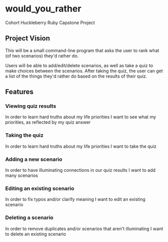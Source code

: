 # would_you_rather
Cohort Huckleberry Ruby Capstone Project

## Project Vision

This will be a small command-line program that asks the user to rank what (of two scenarios) they'd rather do.

Users will be able to add/edit/delete scenarios, as well as take a quiz to make choices between the scenarios.  After taking the quiz, the user can get a list of the things they'd rather do based on the results of their quiz.

## Features

### Viewing quiz results

In order to learn hard truths about my life priorities
I want to see what my priorities, as reflected by my quiz answer

### Taking the quiz

In order to learn hard truths about my life priorities
I want to take the quiz

### Adding a new scenario

In order to have illuminating connections in our quiz results
I want to add many scenarios

### Editing an existing scenario

In order to fix typos and/or clarify meaning
I want to edit an existing scenario

### Deleting a scenario
 
In order to remove duplicates and/or scenarios that aren't illuminating
I want to delete an existing scenario
